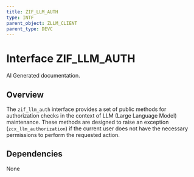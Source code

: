 ```yaml
---
title: ZIF_LLM_AUTH
type: INTF
parent_object: ZLLM_CLIENT
parent_type: DEVC
---
```


# Interface ZIF_LLM_AUTH

AI Generated documentation.
## Overview
The `zif_llm_auth` interface provides a set of public methods for authorization checks in the context of LLM (Large Language Model) maintenance. These methods are designed to raise an exception (`zcx_llm_authorization`) if the current user does not have the necessary permissions to perform the requested action.

## Dependencies
None

